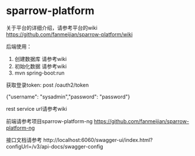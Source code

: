 # sparrow-platform

关于平台的详细介绍，请参考平台的wiki https://github.com/fanmeijian/sparrow-platform/wiki

后端使用：
1) 创建数据库 请参考wiki
2) 初始化数据 请参考wiki
3) mvn spring-boot:run

获取登录token:
post /oauth2/token

{"username": "sysadmin","password": "password"}

rest service url请参考wiki


前端请参考项目sparrow-platform-ng https://github.com/fanmeijian/sparrow-platform-ng

接口文档请参考
http://localhost:6060/swagger-ui/index.html?configUrl=/v3/api-docs/swagger-config